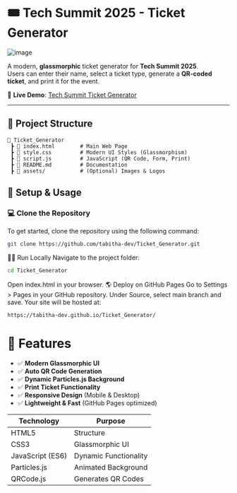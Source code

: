 # 🎟 Tech Summit 2025 - Ticket Generator

![image](https://github.com/user-attachments/assets/fb9f963b-b09b-43cc-a1c2-dcf5c1cad725)

A modern, **glassmorphic** ticket generator for **Tech Summit 2025**.  
Users can enter their name, select a ticket type, generate a **QR-coded ticket**, and print it for the event.

🚀 **Live Demo**: [Tech Summit Ticket Generator](https://tabitha-dev.github.io/Ticket_Generator/)

---

## 📂 Project Structure

```
📂 Ticket_Generator
 ┣ 📜 index.html        # Main Web Page
 ┣ 📜 style.css         # Modern UI Styles (Glassmorphism)
 ┣ 📜 script.js         # JavaScript (QR Code, Form, Print)
 ┣ 📜 README.md         # Documentation
 ┣ 📂 assets/           # (Optional) Images & Logos
```
## 📌 Setup & Usage

### 💻 Clone the Repository
To get started, clone the repository using the following command:

```sh
git clone https://github.com/tabitha-dev/Ticket_Generator.git
```
🏃‍♂️ Run Locally
Navigate to the project folder:
```sh
cd Ticket_Generator

```
Open index.html in your browser.
🌎 Deploy on GitHub Pages
Go to Settings > Pages in your GitHub repository.
Under Source, select main branch and save.
Your site will be hosted at:
```sh
https://tabitha-dev.github.io/Ticket_Generator/
```
# 🚀 Features

- ✅ **Modern Glassmorphic UI**  
- ✅ **Auto QR Code Generation**  
- ✅ **Dynamic Particles.js Background**  
- ✅ **Print Ticket Functionality**  
- ✅ **Responsive Design** (Mobile & Desktop)  
- ✅ **Lightweight & Fast** (GitHub Pages optimized)  


Technology      | Purpose
---------------|---------------------------------
HTML5          | Structure
CSS3           | Glassmorphic UI
JavaScript (ES6) | Dynamic Functionality
Particles.js   | Animated Background
QRCode.js      | Generates QR Codes
